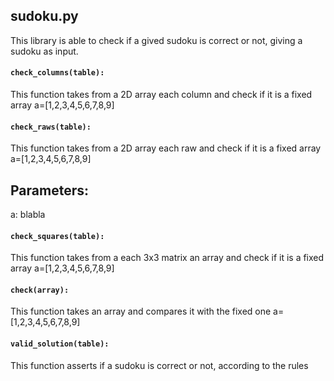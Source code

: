 ﻿## sudoku.py

This library is able to check if a gived sudoku is correct or not, giving a sudoku as input.




#### `check_columns(table):`

This function takes from a 2D array each column and check if it is a fixed array a=[1,2,3,4,5,6,7,8,9]

#### `check_raws(table):`

This function takes from a 2D array each raw and check if it is a fixed array a=[1,2,3,4,5,6,7,8,9]

Parameters:
--------------
   a: blabla

#### `check_squares(table):`

This function takes from a each 3x3 matrix an array and check if it is a fixed array a=[1,2,3,4,5,6,7,8,9]

#### `check(array):`

This function takes an array and compares it with the fixed one a=[1,2,3,4,5,6,7,8,9]

#### `valid_solution(table):`

This function asserts if a sudoku is correct or not, according to the rules
